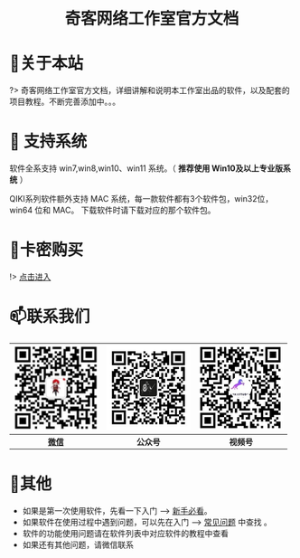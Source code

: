 
<h1 style="text-align:center;margin:25px auto;display: block;">奇客网络工作室官方文档</h1>

# 🎉关于本站

?> 奇客网络工作室官方文档，详细讲解和说明本工作室出品的软件，以及配套的项目教程。不断完善添加中。。。

# 🔑 支持系统

软件全系支持 win7,win8,win10、win11 系统。（ **推荐使用 Win10及以上专业版系统** ）

QIKI系列软件额外支持 MAC 系统，每一款软件都有3个软件包，win32位，win64 位和 MAC。
下载软件时请下载对应的那个软件包。

# 💝卡密购买

!> [点击进入](http://payfk.qiki.asia/)

# 📫联系我们

| <img src="static/wx1.png"  style="width:150px;" />     | <img src="static/gzh.png"  style="width:150px;" /> | <img src="static/sph.png"  style="width:150px;"  /> |
| :-----------------:  | :------------------------------------------------: | :-------------------------------------------------: |
|    **[微信]()**      |                     **公众号**                     |                     **视频号**                      |




# 🎯其他

- 如果是第一次使用软件，先看一下入门 --> [新手必看](guide/first)。
- 如果软件在使用过程中遇到问题，可以先在入门 --> [常见问题](guide/question.md) 中查找 。
- 软件的功能使用问题请在软件列表中对应软件的教程中查看
- 如果还有其他问题，请微信联系


